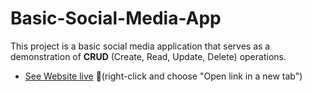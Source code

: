 # Basic-Social-Media-App
This project is a basic social media application that serves as a demonstration of **CRUD** (Create, Read, Update, Delete) operations.

- [See Website live](https://basic-social-media-app-arunnegi07.netlify.app/) 🚀(right-click and choose "Open link in a new tab")


